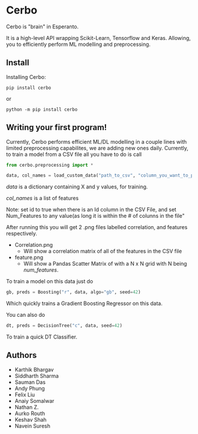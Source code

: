 # Cerbo

Cerbo is "brain" in Esperanto. 

It is a high-level API wrapping Scikit-Learn, Tensorflow and Keras. Allowing, you to efficiently perform ML modelling and preprocessing.

## Install

Installing Cerbo:
```
pip install cerbo
```

or

```
python -m pip install cerbo
```

## Writing your first program!

Currently, Cerbo performs efficient ML/DL modelling in a couple lines with limited preprocessing capabilites, we are adding new ones daily. Currently, to train a model from a CSV file all you have to do is call 

```python
from cerbo.preprocessing import *

data, col_names = load_custom_data("path_to_csv", "column_you_want_to_predict", num_features=4, id=False)
```

*data* is a dictionary containing X and y values, for training.


*col_names* is a list of features 


Note: set id to true when there is an Id column in the CSV File, and set Num_Features to any value(as long it is within the # of colunns in the file"


After running this you will get 2 .png files labelled correlation, and features respectively.
* Correlation.png
  * Will show a correlation matrix of all of the features in the CSV file
* feature.png
  * Will show a Pandas Scatter Matrix of with a N x N grid with N being *num_features*.
 

To train a model on this data just do


```python
gb, preds = Boosting("r", data, algo="gb", seed=42) 
```


Which quickly trains a Gradient Boosting Regressor on this data. 


You can also do 

```python
dt, preds = DecisionTree("c", data, seed=42)
```

To train a quick DT Classifier. 


## Authors
* Karthik Bhargav 
* Siddharth Sharma
* Sauman Das
* Andy Phung
* Felix Liu
* Anaiy Somalwar
* Nathan Z.
* Aurko Routh
* Keshav Shah
* Navein Suresh

